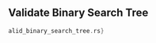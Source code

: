## Validate Binary Search Tree

```{.rs include=src/questions/non_linear_data_structures/
alid_binary_search_tree.rs}

```
